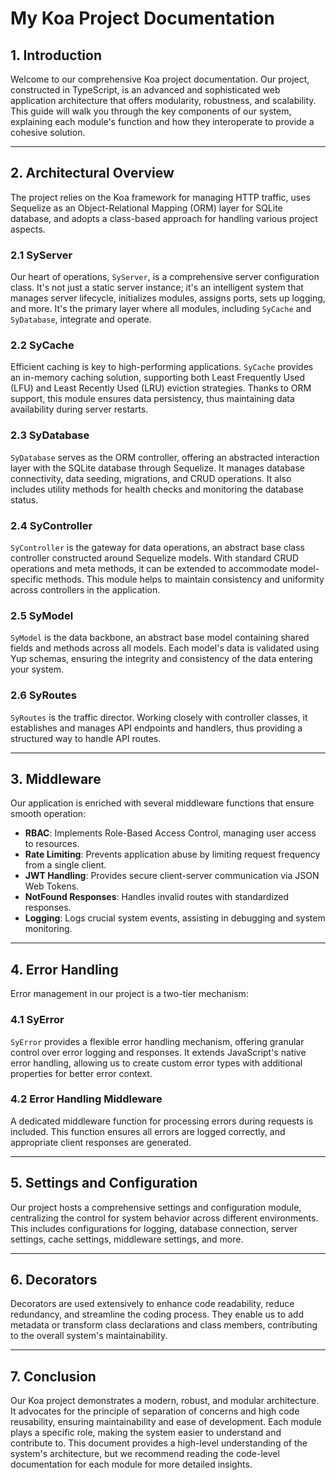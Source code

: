 # My Koa Project Documentation

## 1. Introduction

Welcome to our comprehensive Koa project documentation. Our project, constructed in TypeScript, is an advanced and sophisticated web application architecture that offers modularity, robustness, and scalability. This guide will walk you through the key components of our system, explaining each module's function and how they interoperate to provide a cohesive solution.

---

## 2. Architectural Overview

The project relies on the Koa framework for managing HTTP traffic, uses Sequelize as an Object-Relational Mapping (ORM) layer for SQLite database, and adopts a class-based approach for handling various project aspects.

### 2.1 SyServer

Our heart of operations, `SyServer`, is a comprehensive server configuration class. It's not just a static server instance; it's an intelligent system that manages server lifecycle, initializes modules, assigns ports, sets up logging, and more. It's the primary layer where all modules, including `SyCache` and `SyDatabase`, integrate and operate.

### 2.2 SyCache

Efficient caching is key to high-performing applications. `SyCache` provides an in-memory caching solution, supporting both Least Frequently Used (LFU) and Least Recently Used (LRU) eviction strategies. Thanks to ORM support, this module ensures data persistency, thus maintaining data availability during server restarts.

### 2.3 SyDatabase

`SyDatabase` serves as the ORM controller, offering an abstracted interaction layer with the SQLite database through Sequelize. It manages database connectivity, data seeding, migrations, and CRUD operations. It also includes utility methods for health checks and monitoring the database status.

### 2.4 SyController

`SyController` is the gateway for data operations, an abstract base class controller constructed around Sequelize models. With standard CRUD operations and meta methods, it can be extended to accommodate model-specific methods. This module helps to maintain consistency and uniformity across controllers in the application.

### 2.5 SyModel

`SyModel` is the data backbone, an abstract base model containing shared fields and methods across all models. Each model's data is validated using Yup schemas, ensuring the integrity and consistency of the data entering your system.

### 2.6 SyRoutes

`SyRoutes` is the traffic director. Working closely with controller classes, it establishes and manages API endpoints and handlers, thus providing a structured way to handle API routes.

---

## 3. Middleware

Our application is enriched with several middleware functions that ensure smooth operation:

- **RBAC**: Implements Role-Based Access Control, managing user access to resources.
- **Rate Limiting**: Prevents application abuse by limiting request frequency from a single client.
- **JWT Handling**: Provides secure client-server communication via JSON Web Tokens.
- **NotFound Responses**: Handles invalid routes with standardized responses.
- **Logging**: Logs crucial system events, assisting in debugging and system monitoring.

---

## 4. Error Handling

Error management in our project is a two-tier mechanism:

### 4.1 SyError

`SyError` provides a flexible error handling mechanism, offering granular control over error logging and responses. It extends JavaScript's native error handling, allowing us to create custom error types with additional properties for better error context.

### 4.2 Error Handling Middleware

A dedicated middleware function for processing errors during requests is included. This function ensures all errors are logged correctly, and appropriate client responses are generated.

---

## 5. Settings and Configuration

Our project hosts a comprehensive settings and configuration module, centralizing the control for system behavior across different environments. This includes configurations for logging, database connection, server settings, cache settings, middleware settings, and more.

---

## 6. Decorators

Decorators are used extensively to enhance code readability, reduce redundancy, and streamline the coding process. They enable us to add metadata or transform class declarations and class members, contributing to the overall system's maintainability.

---

## 7. Conclusion

Our Koa project demonstrates a modern, robust, and modular architecture. It advocates for the principle of separation of concerns and high code reusability, ensuring maintainability and ease of development. Each module plays a specific role, making the system easier to understand and contribute to. This document provides a high-level understanding of the system's architecture, but we recommend reading the code-level documentation for each module for more detailed insights.
